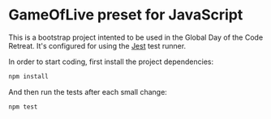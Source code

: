 # GameOfLive preset for JavaScript

This is a bootstrap project intented to be used in the Global Day of the Code Retreat.
It's configured for using the [Jest](https://jestjs.io/) test runner.

In order to start coding, first install the project dependencies:

```bash
npm install
```

And then run the tests after each small change:

```bash
npm test
```
